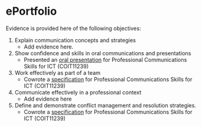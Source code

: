 # ePortfolio
Evidence is provided here of the following objectives:
1. Explain communication concepts and strategies
   - Add evidence here.
2. Show confidence and skills in oral communications and presentations
   - Presented an [oral presentation](Mob%20Writting.docx) for Professional Communications Skills for ICT (COIT11239)
3. Work effectively as part of a team
   - Cowrote a [specification](Mob%20Writing.docx) for Professional Communications Skills for ICT (COIT11239)
4. Communicate effectively in a professional context
   - Add evidence here
5. Define and demonstrate conflict management and resolution strategies.
   - Cowrote a [specification](Conflict%20Scenario.docx) for Professional Communications Skills for ICT (COIT11239)
